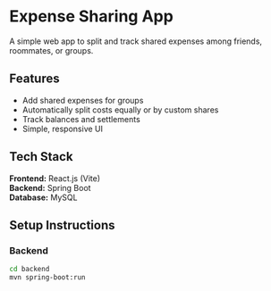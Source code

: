 # Expense Sharing App

A simple web app to split and track shared expenses among friends, roommates, or groups.

## Features
- Add shared expenses for groups
- Automatically split costs equally or by custom shares
- Track balances and settlements
- Simple, responsive UI

## Tech Stack
**Frontend:** React.js (Vite)  
**Backend:** Spring Boot  
**Database:** MySQL  

## Setup Instructions

### Backend
```bash
cd backend
mvn spring-boot:run
